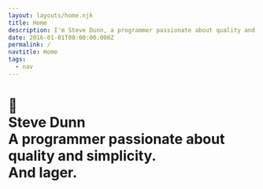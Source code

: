 ```yaml
---
layout: layouts/home.njk
title: Home
description: I'm Steve Dunn, a programmer passionate about quality and simplicity.  And lager.
date: 2016-01-01T00:00:00.000Z
permalink: /
navtitle: Home
tags:
  - nav
---
```



<h1 class="c-dark">👋 <br> Steve Dunn <br> A programmer passionate about quality and simplicity.  <br> And lager.</h1>


